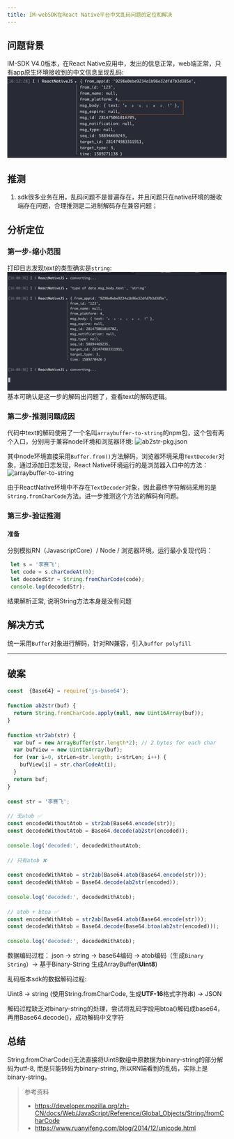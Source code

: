 ```yaml
---
title: IM-webSDK在React Native平台中文乱码问题的定位和解决
---
```


## 问题背景

IM-SDK V4.0版本，在React Native应用中，发出的信息正常，web端正常，只有app原生环境接收到的中文信息呈现乱码:
![IM乱码](./assets/Im-Garbled.png)

## 推测

1. sdk很多业务在用，乱码问题不是普遍存在，并且问题只在native环境的接收端存在问题，合理推测是二进制解码存在兼容问题；

## 分析定位

### 第一步-缩小范围

打印日志发现text的类型确实是`string`:
![typeof string](assets/text-type.png)
基本可确认是这一步的解码出问题了，查看text的解码逻辑。

### 第二步-推测问题成因

代码中text的解码使用了一个名叫`arraybuffer-to-string`的npm包，这个包有两个入口，分别用于兼容node环境和浏览器环境:
![ab2str-pkg.json]('./assets/ab2str-pkg.png')

其中node环境直接采用`Buffer.from()`方法解码，浏览器环境采用`TextDecoder`对象，通过添加日志发现，React Native环境运行的是浏览器入口中的方法：
![arraybuffer-to-string]('assets/browser-string-fromCharCode.png')

由于ReactNative环境中不存在`TextDecoder`对象，因此最终字符解码采用的是`String.fromCharCode`方法。进一步推测这个方法的解码有问题。

### 第三步-验证推测

#### 准备

分别模拟RN（JavascriptCore）/ Node / 浏览器环境，运行最小复现代码：

```javascript
 let s = '李赛飞';
 let code = s.charCodeAt(0);
 let decodedStr = String.fromCharCode(code);
 console.log(decodedStr);
```

结果解析正常, 说明String方法本身是没有问题

## 解决方式

统一采用`Buffer`对象进行解码，针对RN兼容，引入`buffer polyfill`

---

## 破案

```javascript
const  {Base64} = require('js-base64');

function ab2str(buf) {
  return String.fromCharCode.apply(null, new Uint16Array(buf));
}

function str2ab(str) {
  var buf = new ArrayBuffer(str.length*2); // 2 bytes for each char
  var bufView = new Uint16Array(buf);
  for (var i=0, strLen=str.length; i<strLen; i++) {
    bufView[i] = str.charCodeAt(i);
  }
  return buf;
}

const str = '李赛飞';

// 无atob ✅
const encodedWithoutAtob = str2ab(Base64.encode(str));
const decodedWithoutAtob = Base64.decode(ab2str(encoded));

console.log('decoded:', decodedWithoutAtob;

// 只有atob ❌

const encodedWithAtob = str2ab(Base64.atob(Base64.encode(str)));
const decodedWithAtob = Base64.decode(ab2str(encoded));

console.log('decoded:', decodedWithAtob);

// atob + btoa ✅
const encodedWithAtob = str2ab(Base64.atob(Base64.encode(str)));
const decodedWithAtob = Base64.decode(Base64.btoa(ab2str(encoded)));

console.log('decoded:', decodedWithAtob);


```

数据编码过程：
json -> string -> base64编码 -> atob编码（生成`Binary String`）-> 基于Binary-String 生成ArrayBuffer(**Uint8**)

乱码版本sdk的数据解码过程:

Uint8 -> string (使用String.fromCharCode, 生成**UTF-16**格式字符串) -> JSON

解码过程缺乏对binary-string的处理，尝试将乱码字段用btoa()解码成base64，再用Base64.decode()，成功解码中文字符

## 总结

String.fromCharCode()无法直接将Uint8数组中原数据为binary-string的部分解码为utf-8, 而是只能转码为binary-string, 所以RN端看到的乱码，实际上是binary-string。

> 参考资料
>
> - <https://developer.mozilla.org/zh-CN/docs/Web/JavaScript/Reference/Global_Objects/String/fromCharCode>
> - <https://www.ruanyifeng.com/blog/2014/12/unicode.html>
